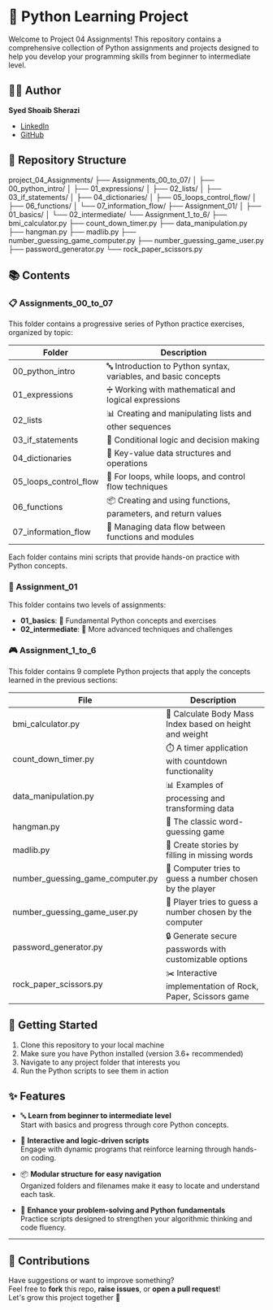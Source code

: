 # 🐍 Python Learning Project

Welcome to Project 04 Assignments! This repository contains a comprehensive collection of Python assignments and projects designed to help you develop your programming skills from beginner to intermediate level.

## 👨‍💻 Author

**Syed Shoaib Sherazi**
- [LinkedIn](https://www.linkedin.com/in/syed-shoaib-sberazi-3638822b4/)
- [GitHub](https://github.com/sherazi-412002)

## 📁 Repository Structure

project_04_Assignments/
├── Assignments_00_to_07/
│   ├── 00_python_intro/
│   ├── 01_expressions/
│   ├── 02_lists/
│   ├── 03_if_statements/
│   ├── 04_dictionaries/
│   ├── 05_loops_control_flow/
│   ├── 06_functions/
│   └── 07_information_flow/
├── Assignment_01/
│   ├── 01_basics/
│   └── 02_intermediate/
└── Assignment_1_to_6/
    ├── bmi_calculator.py
    ├── count_down_timer.py
    ├── data_manipulation.py
    ├── hangman.py
    ├── madlib.py
    ├── number_guessing_game_computer.py
    ├── number_guessing_game_user.py
    ├── password_generator.py
    └── rock_paper_scissors.py


## 📚 Contents

### 📋 Assignments_00_to_07

This folder contains a progressive series of Python practice exercises, organized by topic:

| Folder | Description |
|--------|-------------|
| 00_python_intro | 🔤 Introduction to Python syntax, variables, and basic concepts |
| 01_expressions | ➗ Working with mathematical and logical expressions |
| 02_lists | 📊 Creating and manipulating lists and other sequences |
| 03_if_statements | 🔀 Conditional logic and decision making |
| 04_dictionaries | 🔑 Key-value data structures and operations |
| 05_loops_control_flow | 🔄 For loops, while loops, and control flow techniques |
| 06_functions | 📦 Creating and using functions, parameters, and return values |
| 07_information_flow | 🌊 Managing data flow between functions and modules |

Each folder contains mini scripts that provide hands-on practice with Python concepts.

### 📘 Assignment_01

This folder contains two levels of assignments:

- **01_basics**: 🌱 Fundamental Python concepts and exercises
- **02_intermediate**: 🚀 More advanced techniques and challenges

### 🎮 Assignment_1_to_6

This folder contains 9 complete Python projects that apply the concepts learned in the previous sections:

| File | Description |
|------|-------------|
| bmi_calculator.py | 📏 Calculate Body Mass Index based on height and weight |
| count_down_timer.py | ⏱️ A timer application with countdown functionality |
| data_manipulation.py | 📊 Examples of processing and transforming data |
| hangman.py | 🎯 The classic word-guessing game |
| madlib.py | 📝 Create stories by filling in missing words |
| number_guessing_game_computer.py | 🤖 Computer tries to guess a number chosen by the player |
| number_guessing_game_user.py | 🧩 Player tries to guess a number chosen by the computer |
| password_generator.py | 🔒 Generate secure passwords with customizable options |
| rock_paper_scissors.py | ✂️ Interactive implementation of Rock, Paper, Scissors game |

## 🚀 Getting Started

1. Clone this repository to your local machine
2. Make sure you have Python installed (version 3.6+ recommended)
3. Navigate to any project folder that interests you
4. Run the Python scripts to see them in action

## ✨ Features

- 🔤 **Learn from beginner to intermediate level**  
  Start with basics and progress through core Python concepts.

- 🔄 **Interactive and logic-driven scripts**  
  Engage with dynamic programs that reinforce learning through hands-on coding.

- 📦 **Modular structure for easy navigation**  
  Organized folders and filenames make it easy to locate and understand each task.

- 🧠 **Enhance your problem-solving and Python fundamentals**  
  Practice scripts designed to strengthen your algorithmic thinking and code fluency.

---

## 🙌 Contributions

Have suggestions or want to improve something?  
Feel free to **fork** this repo, **raise issues**, or **open a pull request**!  
Let's grow this project together 🚀
